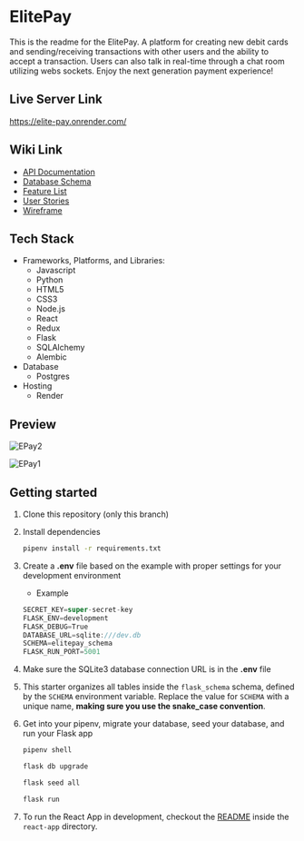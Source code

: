 # ElitePay

This is the readme for the ElitePay. A platform for creating new debit cards and sending/receiving transactions with other users and the ability to accept a transaction. Users can also talk in real-time through a chat room utilizing webs sockets. Enjoy the next generation payment experience!

## Live Server Link
https://elite-pay.onrender.com/

## Wiki Link
* [API Documentation](https://github.com/jeffliu007/ElitePay/wiki/API-Docs)
* [Database Schema](https://github.com/jeffliu007/ElitePay/wiki/DB-Schemaa)
* [Feature List](https://github.com/jeffliu007/ElitePay/wiki/MVP-Feature-List)
* [User Stories](https://github.com/jeffliu007/ElitePay/wiki/User-Stories)
* [Wireframe](https://github.com/jeffliu007/ElitePay/wiki/Wireframe)

## Tech Stack
* Frameworks, Platforms, and Libraries: 
  * Javascript
  * Python
  * HTML5
  * CSS3
  * Node.js
  * React
  * Redux
  * Flask
  * SQLAlchemy
  * Alembic
* Database
  * Postgres
* Hosting
  * Render
  
  
 ## Preview
  
  ![EPay2](https://user-images.githubusercontent.com/98433650/226741558-c1ae2682-0483-4ec7-819d-1fc93b2b0ea2.gif)

  
  ![EPay1](https://user-images.githubusercontent.com/98433650/226741572-194d1af2-6abe-4a1f-8b69-75861c8d4b7e.gif)

  
## Getting started
1. Clone this repository (only this branch)

2. Install dependencies

      ```bash
      pipenv install -r requirements.txt
      ```

3. Create a **.env** file based on the example with proper settings for your
   development environment
   - Example
   
   ```js
   SECRET_KEY=super-secret-key
   FLASK_ENV=development
   FLASK_DEBUG=True
   DATABASE_URL=sqlite:///dev.db
   SCHEMA=elitepay_schema
   FLASK_RUN_PORT=5001
   ```

4. Make sure the SQLite3 database connection URL is in the **.env** file

5. This starter organizes all tables inside the `flask_schema` schema, defined
   by the `SCHEMA` environment variable.  Replace the value for
   `SCHEMA` with a unique name, **making sure you use the snake_case
   convention**.

6. Get into your pipenv, migrate your database, seed your database, and run your Flask app

   ```bash
   pipenv shell
   ```

   ```bash
   flask db upgrade
   ```

   ```bash
   flask seed all
   ```

   ```bash
   flask run
   ```

7. To run the React App in development, checkout the [README](./react-app/README.md) inside the `react-app` directory.
